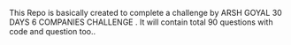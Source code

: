 This Repo is basically created to complete a challenge by ARSH GOYAL 30 DAYS 6 COMPANIES CHALLENGE . It will contain total 90 questions with code and question too..
